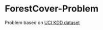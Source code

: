 # ForestCover-Problem
Problem based on [UCI KDD dataset](http://kdd.ics.uci.edu/databases/covertype/covertype.html)
